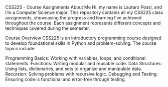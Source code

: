 CSS225 - Course Assignments
About Me
Hi, my name is Lautaro Possi, and I’m a Computer Science major. This repository contains all my CSS225 class assignments, showcasing the progress and learning I’ve achieved throughout the course. Each assignment represents different concepts and techniques covered during the semester.

Course Overview
CSS225 is an introductory programming course designed to develop foundational skills in Python and problem-solving. The course topics include:

Programming Basics: Working with variables, loops, and conditional statements.
Functions: Writing modular and reusable code.
Data Structures: Using lists, dictionaries, and sets to organize and manipulate data.
Recursion: Solving problems with recursive logic.
Debugging and Testing: Ensuring code is functional and error-free through testing.
